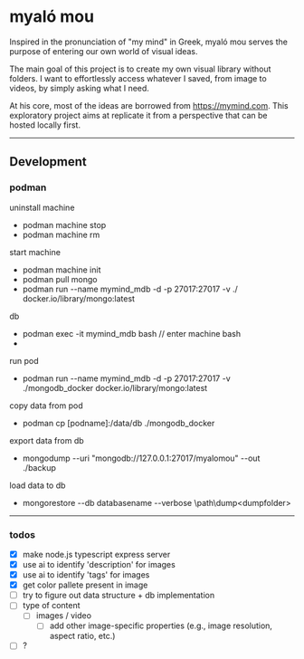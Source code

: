 # myaló mou

Inspired in the pronunciation of "my mind" in Greek, myaló mou serves the purpose of entering our own world of visual ideas.

The main goal of this project is to create my own visual library without folders. I want to effortlessly access whatever I saved, from image to videos, by simply asking what I need.

At his core, most of the ideas are borrowed from https://mymind.com. This exploratory project aims at replicate it from a perspective that can be hosted locally first.

---
## Development

### podman

uninstall machine
- podman machine stop
- podman machine rm


start machine
- podman machine init
- podman pull mongo
- podman run --name mymind_mdb -d -p 27017:27017 -v ./ docker.io/library/mongo:latest
  
db 
- podman exec -it mymind_mdb bash // enter machine bash
- 

run pod
- podman run --name mymind_mdb -d -p 27017:27017 -v ./mongodb_docker docker.io/library/mongo:latest 


copy data from pod
- podman cp [podname]:/data/db ./mongodb_docker

export data from db
- mongodump --uri "mongodb://127.0.0.1:27017/myalomou" --out ./backup

load data to db
- mongorestore --db databasename --verbose \path\dump\<dumpfolder>
---
### todos

- [x] make node.js typescript express server
- [x] use ai to identify 'description' for images
- [x] use ai to identify 'tags' for images
- [x] get color pallete present in image
- [ ] try to figure out data structure + db implementation
- [ ] type of content
  - [ ] images / video  
    - [ ] add other image-specific properties (e.g., image resolution, aspect ratio, etc.)
- [ ] ?